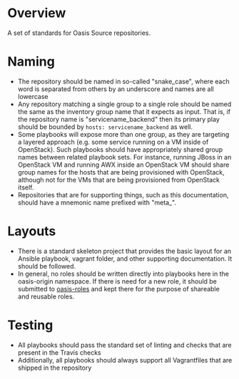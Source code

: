 Overview
========

A set of standards for Oasis Source repositories.

Naming
======

* The repository should be named in so-called "snake_case", where each word is
  separated from others by an underscore and names are all lowercase
* Any repository matching a single group to a single role should be named the
  same as the inventory group name that it expects as input. That is, if the
  repository name is "servicename_backend" then its primary play should be
  bounded by `hosts: servicename_backend` as well.
* Some playbooks will expose more than one group, as they are targeting a
  layered approach (e.g. some service running on a VM inside of OpenStack).
  Such playbooks should have appropriately shared group names between related
  playbook sets. For instance, running JBoss in an OpenStack VM and running
  AWX inside an OpenStack VM should share group names for the hosts that are
  being provisioned with OpenStack, although not for the VMs that are being
  provisioned from OpenStack itself.
* Repositories that are for supporting things, such as this documentation,
  should have a mnemonic name prefixed with "meta\_".

Layouts
=======

* There is a standard skeleton project that provides the basic layout for an
  Ansible playbook, vagrant folder, and other supporting documentation. It
  should be followed.
* In general, no roles should be written directly into playbooks here in the
  oasis-origin namespace. If there is need for a new role, it should be
  submitted to [oasis-roles] and kept there for the purpose of shareable and
  reusable roles.

Testing
=======

* All playbooks should pass the standard set of linting and checks that are
  present in the Travis checks
* Additionally, all playbooks should always support all Vagrantfiles that are
  shipped in the repository

[oasis-roles]: https://github.com/oasis-roles
